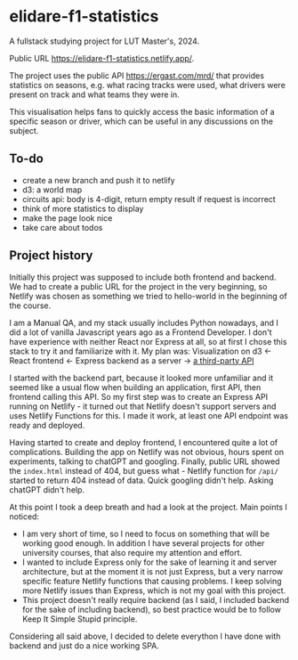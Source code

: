 # elidare-f1-statistics
A fullstack studying project for LUT Master's, 2024.

Public URL https://elidare-f1-statistics.netlify.app/.

The project uses the public API https://ergast.com/mrd/ that provides statistics on seasons, e.g. what racing tracks were used, what drivers were present on track and what teams they were in.

This visualisation helps fans to quickly access the basic information of a specific season or driver, which can be useful in any discussions on the subject.

## To-do
- create a new branch and push it to netlify
- d3: a world map
- circuits api: body is 4-digit, return empty result if request is incorrect
- think of more statistics to display
- make the page look nice
- take care about todos

## Project history
Initially this project was supposed to include both frontend and backend. We had to create a public URL for the project in the very beginning, so Netlify was chosen as something we tried to hello-world in the beginning of the course.

I am a Manual QA, and my stack usually includes Python nowadays, and I did a lot of vanilla Javascript years ago as a Frontend Developer. I don't have experience with neither React nor Express at all, so at first I chose this stack to try it and familiarize with it.
My plan was:
Visualization on d3 <- React frontend <- Express backend as a server -> [a third-party API](https://ergast.com/mrd/)

I started with the backend part, because it looked more unfamiliar and it seemed like a usual flow when building an application, first API, then frontend calling this API. So my first step was to create an Express API running on Netlify - it turned out that Netlify doesn't support servers and uses Netlify Functions for this. I made it work, at least one API endpoint was ready and deployed.

Having started to create and deploy frontend, I encountered quite a lot of complications. Building the app on Netlify was not obvious, hours spent on experiments, talking to chatGPT and googling. Finally, public URL showed the `index.html` instead of 404, but guess what - Netlify function for `/api/` started to return 404 instead of data. Quick googling didn't help. Asking chatGPT didn't help.

At this point I took a deep breath and had a look at the project. Main points I noticed:
- I am very short of time, so I need to focus on something that will be working good enough. In addition I have several projects for other university courses, that also require my attention and effort.
- I wanted to include Express only for the sake of learning it and server architecture, but at the moment it is not just Express, but a very narrow specific feature Netlify functions that causing problems. I keep solving more Netlify issues than Express, which is not my goal with this project.
- This project doesn't really require backend (as I said, I included backend for the sake of including backend), so best practice would be to follow Keep It Simple Stupid principle.

Considering all said above, I decided to delete everython I have done with backend and just do a nice working SPA.
